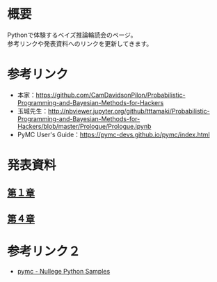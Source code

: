 # 概要
Pythonで体験するベイズ推論輪読会のページ。  
参考リンクや発表資料へのリンクを更新してきます。

# 参考リンク
- 本家：https://github.com/CamDavidsonPilon/Probabilistic-Programming-and-Bayesian-Methods-for-Hackers
- 玉城先生：http://nbviewer.jupyter.org/github/tttamaki/Probabilistic-Programming-and-Bayesian-Methods-for-Hackers/blob/master/Prologue/Prologue.ipynb
- PyMC User's Guide：https://pymc-devs.github.io/pymc/index.html


# 発表資料
## [第１章](https://github.com/currypan/Bayesian-Methods-for-Hackers/tree/master/Chapter1)
## [第４章](https://speakerdeck.com/currypan/20170526-pythondeti-yan-surubeizutui-lun-lun-du-hui-di-4zhang-fa-biao-zi-liao)


# 参考リンク２
- [pymc - Nullege Python Samples](http://nullege.com/codes/search/pymc)

